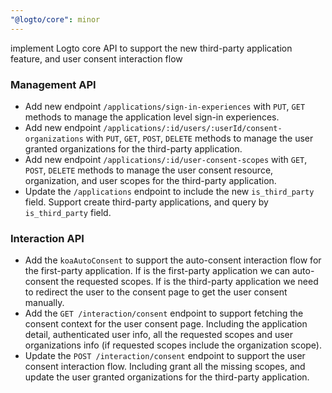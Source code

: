 ```yaml
---
"@logto/core": minor
---
```


implement Logto core API to support the new third-party application feature, and user consent interaction flow

### Management API

- Add new endpoint `/applications/sign-in-experiences` with `PUT`, `GET` methods to manage the application level sign-in experiences.
- Add new endpoint `/applications/:id/users/:userId/consent-organizations` with `PUT`, `GET`, `POST`, `DELETE` methods to manage the user granted organizations for the third-party application.
- Add new endpoint `/applications/:id/user-consent-scopes` with `GET`, `POST`, `DELETE` methods to manage the user consent resource, organization, and user scopes for the third-party application.
- Update the `/applications` endpoint to include the new `is_third_party` field. Support create third-party applications, and query by `is_third_party` field.

### Interaction API

- Add the `koaAutoConsent` to support the auto-consent interaction flow for the first-party application. If is the first-party application we can auto-consent the requested scopes. If is the third-party application we need to redirect the user to the consent page to get the user consent manually.
- Add the `GET /interaction/consent` endpoint to support fetching the consent context for the user consent page. Including the application detail, authenticated user info, all the requested scopes and user organizations info (if requested scopes include the organization scope).
- Update the `POST /interaction/consent` endpoint to support the user consent interaction flow. Including grant all the missing scopes, and update the user granted organizations for the third-party application.
